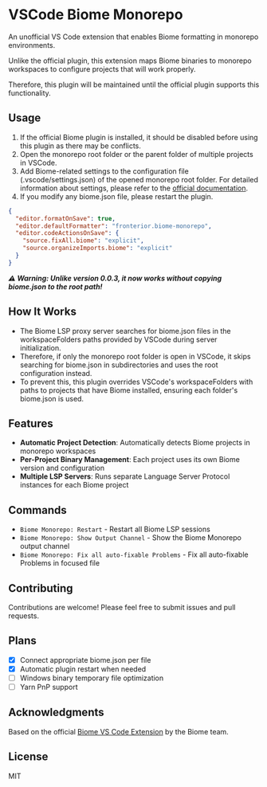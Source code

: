 # VSCode Biome Monorepo

An unofficial VS Code extension that enables Biome formatting in monorepo environments.

Unlike the official plugin, this extension maps Biome binaries to monorepo workspaces to configure projects that will work properly.

Therefore, this plugin will be maintained until the official plugin supports this functionality.

## Usage

1. If the official Biome plugin is installed, it should be disabled before using this plugin as there may be conflicts.
2. Open the monorepo root folder or the parent folder of multiple projects in VSCode.
3. Add Biome-related settings to the configuration file (.vscode/settings.json) of the opened monorepo root folder. For detailed information about settings, please refer to the [official documentation](https://biomejs.dev/reference/vscode).
4. If you modify any biome.json file, please restart the plugin.

```json
{
  "editor.formatOnSave": true,
  "editor.defaultFormatter": "fronterior.biome-monorepo",
  "editor.codeActionsOnSave": {
    "source.fixAll.biome": "explicit",
    "source.organizeImports.biome": "explicit"
  }
}
```

**_⚠️ Warning: Unlike version 0.0.3, it now works without copying biome.json to the root path!_**

## How It Works

- The Biome LSP proxy server searches for biome.json files in the workspaceFolders paths provided by VSCode during server initialization.
- Therefore, if only the monorepo root folder is open in VSCode, it skips searching for biome.json in subdirectories and uses the root configuration instead.
- To prevent this, this plugin overrides VSCode's workspaceFolders with paths to projects that have Biome installed, ensuring each folder's biome.json is used.

## Features

- **Automatic Project Detection**: Automatically detects Biome projects in monorepo workspaces
- **Per-Project Binary Management**: Each project uses its own Biome version and configuration
- **Multiple LSP Servers**: Runs separate Language Server Protocol instances for each Biome project

## Commands

- `Biome Monorepo: Restart` - Restart all Biome LSP sessions
- `Biome Monorepo: Show Output Channel` - Show the Biome Monorepo output channel
- `Biome Monorepo: Fix all auto-fixable Problems` - Fix all auto-fixable Problems in focused file

## Contributing

Contributions are welcome! Please feel free to submit issues and pull requests.

## Plans

- [x] Connect appropriate biome.json per file
- [x] Automatic plugin restart when needed
- [ ] Windows binary temporary file optimization
- [ ] Yarn PnP support

## Acknowledgments

Based on the official [Biome VS Code Extension](https://github.com/biomejs/biome-vscode) by the Biome team.

## License

MIT
